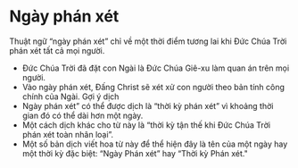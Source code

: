 # Ngày phán xét

Thuật ngữ “ngày phán xét” chỉ về một thời điểm tương lai khi Đức Chúa Trời phán xét tất cả mọi người.
- Đức Chúa Trời đã đặt con Ngài là Đức Chúa Giê-xu làm quan án trên mọi người. 
- Vào ngày phán xét, Đấng Christ sẽ xét xử con người theo bản tính công chính của Ngài. 
Gợi ý dịch
- Ngày phán xét” có thể được dịch là “thời kỳ phán xét” vì khoảng thời gian đó có thể dài hơn một ngày. 
- Một cách dịch khác cho từ này là “thời kỳ tận thế khi Đức Chúa Trời phán xét toàn nhân loại”.
- Một số bản dịch viết hoa từ này để thể hiện đây là tên của một ngày hay một thời kỳ đặc biệt: “Ngày Phán xét” hay “Thời kỳ Phán xét."

